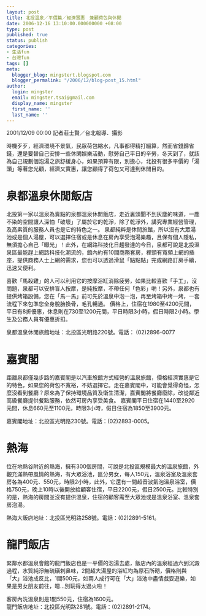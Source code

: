 ```yaml
---
layout: post
title: 北投溫泉／平價篇／經濟實惠　兼顧荷包與休閒
date: 2006-12-16 13:10:00.000000000 +08:00
type: post
published: true
status: publish
categories:
- 生活fun
- 台灣fun
tags: []
meta:
  blogger_blog: mingstert.blogspot.com
  blogger_permalink: "/2006/12/blog-post_15.html"
author:
  login: mingster
  email: mingster.tsai@gmail.com
  display_name: mingster
  first_name: ''
  last_name: ''
---
```

<p>2001/12/09 00:00 記者莊士賢／台北報導．攝影</p>
<p>時機歹歹，經濟環境不景氣，民眾荷包縮水，凡事都得精打細算，然而省錢歸省錢，還是要替自己安排一些休閑娛樂活動，慰勞自己平日的辛勞，冬天到了，就該為自己規劃個泡湯之旅舒緩身心，如果預算有限，別擔心，北投有很多平價的「湯頭」等著您光顧，經濟又實惠，讓您顧得了荷包又可達到休閒目的。</p>
<h1>泉都溫泉休閒飯店</h1>
<p>北投第一家以溫泉為賣點的泉都溫泉休閒飯店，走近裏頭聞不到灰塵的味道，一塵不染的空間讓人深怕「破壞」了屬於它的乾淨，除了乾淨外，講究專業經營管理，及高素質的服務人員也是它的特色之一。 泉都純粹是休閒旅館，所以沒有大眾湯池或是個人湯屋，可以選擇住宿或是休息在房內享受泡湯樂趣，且保有個人隱私，無須擔心自己「曝光」！此外，在網路科技化日趨發達的今日，泉都可說是北投溫泉區最能趕上網路科技化潮流的，館內約有10間商務套房，裡頭有寬頻上網的插座，提供商務人士上網的需求，您也可以透過滑鼠「點點點」完成網路訂房手續，迅速又便利。</p>
<p>喜歡「馬殺雞」的人可以利用它的按摩浴缸消除疲勞，如果比較喜歡「手工」，沒問題，泉都可以安排盲人按摩，是純按摩，不帶任何「色彩」喲！另外，泉都也有提供烤箱設備，您在「馬一馬」前可先於溫泉中泡一泡，再至烤箱中烤一烤，一套流程下來包準您全身脫胎換骨，毛孔暢通。 價格上，住宿在1980至4200元間，平日有8折優惠，休息則在730至1200元間，平日時限3小時，假日時限2小時。學生及公務人員有優惠折扣。</p>
<p>泉都溫泉休閒旅館地址：北投區光明路220號。電話： (02)2896-0077</p>
<h1>嘉賓閣</h1>
<p>距離泉都僅幾步路的嘉賓閣是以汽車旅館方式經營的溫泉旅館，價格經濟實惠是它的特色，如果您的荷包不寬裕，不妨選擇它。走在嘉賓閣中，可能會覺得奇怪，怎麼沒看到餐廳？原來為了保持環境品質及衛生清潔，嘉賓閣將餐廳廢除，改從鄰近高級餐廳提供餐點服務，依然可房內享受美食。 嘉賓閣平日住宿在1440至2920元間，休息660元至1100元，時限3小時，假日住宿為1850至3900元。</p>
<p>嘉賓閣地址：北投區光明路230號。電話：(02)2893-0005。</p>
<h1>熱海</h1>
<p>位在地熱谷附近的熱海，擁有300個房間，可說是北投區規模最大的溫泉旅館，外觀充滿熱帶風情的熱海，有大眾浴池，區分男女，每人150元，溫泉浴室及溫泉套房各為400元、550元，時限2小時，此外，它還有一間超音波氣泡溫泉浴室，價格750元，晚上10時以後開放給顧客住宿，平日2200元，假日2500元。比較特別的是，熱海的房間並沒有提供溫泉，住宿的顧客需至大眾池或是溫泉浴室、溫泉套房泡湯。</p>
<p>熱海大飯店地址：北投區光明路258號。電話：(02)2891-5161。</p>
<h1>龍門飯店</h1>
<p>緊鄰水都溫泉會館的龍門飯店也是一平價的泡湯去處，飯店內的溫泉經過六到沉澱過程，水質純淨無硫磺刺鼻味，2間超大湯屋的浴缸均為原石所砌，價格則與「大」浴池成反比，1間500元，如兩人成行可在「大」浴池中盡情戲耍遊樂，如果是男女朋友前往，嗯…別玩得太過火啦！</p>
<p>客房內洗溫泉則是1間550元，住宿為1600元。<br />龍門飯店地址：北投區光明路281號。電話：(02)2891-2174。</p>
